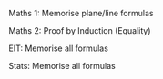 Maths 1:
	Memorise plane/line formulas

Maths 2:
	Proof by Induction (Equality)

EIT:
	Memorise all formulas

Stats:
	Memorise all formulas